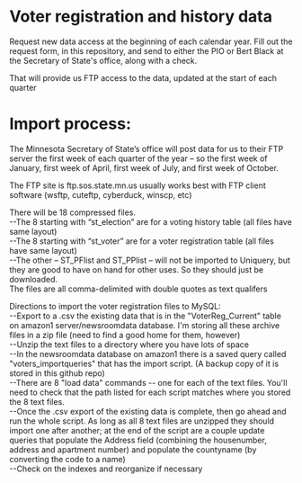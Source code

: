 # Voter registration and history data

Request new data access at the beginning of each calendar year. Fill out the request form, in this repository, and send to either the PIO or Bert Black at the Secretary of State's office, along with a check. 

That will provide us FTP access to the data, updated at the start of each quarter

# Import process:
The Minnesota Secretary of State’s office will post data for us to their FTP server the first week of each quarter of the year – so the first week of January, first week of April, first week of July, and first week of October. 

The FTP site is ftp.sos.state.mn.us   usually works best with FTP client software (wsftp, cuteftp, cyberduck, winscp, etc) 

There will be 18 compressed files.<br>
--The 8 starting with “st_election” are for a voting history table (all files have same layout)<br>
--The 8 starting with “st_voter” are for a voter registration table (all files have same layout)<br>
--The other – ST_PFlist and ST_PPlist – will not be imported to Uniquery, but they are good to have on hand for other uses. So they should just be downloaded. <br>
The files are all comma-delimited with double quotes as text qualifers<br>


Directions to import the voter registration files to MySQL:<br>
--Export to a .csv the existing data that is in the "VoterReg_Current" table on amazon1 server/newsroomdata database. I'm storing all these archive files in a zip file (need to find a good home for them, however)<br>
--Unzip the text files to a directory where you have lots of space<br>
--In the newsroomdata database on amazon1 there is a saved query called "voters_importqueries" that has the import script. (A backup copy of it is stored in this github repo)<br>
--There are 8 "load data" commands -- one for each of the text files. You'll need to check that the path listed for each script matches where you stored the 8 text files. <br>
--Once the .csv export of the existing data is complete, then go ahead and run the whole script. As long as all 8 text files are unzipped they should import one after another; at the end of the script are a couple update queries that populate the Address field (combining the housenumber, address and apartment number) and populate the countyname (by converting the code to a name)<br>
--Check on the indexes and reorganize if necessary
